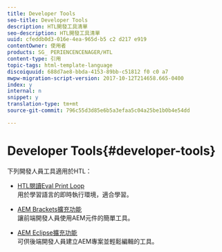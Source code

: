 ```yaml
---
title: Developer Tools
seo-title: Developer Tools
description: HTL開發工具清單
seo-description: HTL開發工具清單
uuid: cfeddb0d3-016e-4ea-965d-b5 c2 d217 e919
contentOwner: 使用者
products: SG_ PERIENCENCENAGER/HTL
content-type: 引用
topic-tags: html-template-language
discoiquuid: 688d7ae8-bbda-4153-89bb-c51812 f0 c0 a7
mwpw-migration-script-version: 2017-10-12T214658.665-0400
index: y
internal: n
snippet: y
translation-type: tm+mt
source-git-commit: 796c55d3d85e6b5a3efaa5c04a25be1b0b4e54dd

---
```



# Developer Tools{#developer-tools}

下列開發人員工具適用於HTL：

* [HTL閱讀Eval Print Loop](https://github.com/Adobe-Marketing-Cloud/aem-htl-repl)\
   用於學習語言的即時執行環境，適合學習。

* [AEM Brackets擴充功能](https://helpx.adobe.com/experience-manager/6-3/sites/developing/using/aem-brackets.html)\
   讓前端開發人員使用AEM元件的簡單工具。

* [AEM Eclipse擴充功能](https://helpx.adobe.com/experience-manager/6-3/sites/developing/using/aem-eclipse.html)\
   可供後端開發人員建立AEM專案並輕鬆編輯的工具。


